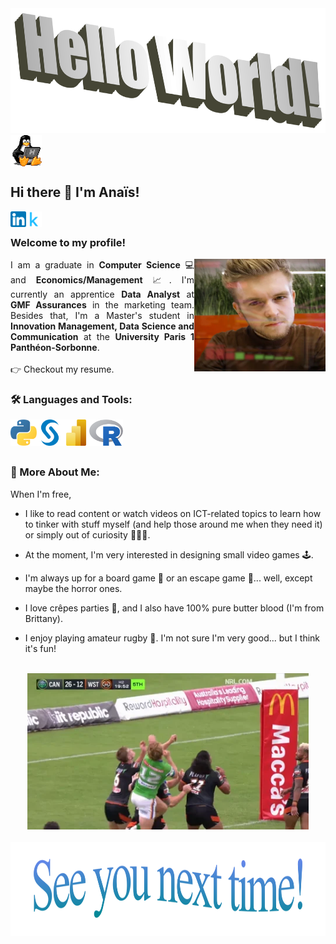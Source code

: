 <div align="center">
<img height="200" width="700" alt="" src="/assets/wordart2.png" />
</div>
<img align="center" height="50" width="50" alt="" src="/assets/tux-linux-penguin.gif" />


## Hi there 👋 I'm Anaïs!
<a href='https://www.linkedin.com/in/anais-deligny/'><img align='left' alt="linkedin" src="/assets/174857.png" height='25px'/></a>
<a href='https://www.kaggle.com/anaisdeligny'><img align='left' alt="linkedin" src="assets/5747675.webp" height='25px'/></a>

<br>

### Welcome to my profile! 

<img align="right" height="180" width="210" alt="" src="/assets/giphy.webp" />

<div align="justify">I am a graduate in <b>Computer Science</b> 💻 and <b>Economics/Management</b> 📈. I'm currently an apprentice <b>Data Analyst</b> at <b>GMF Assurances</b> in the marketing team. Besides that, I'm a Master's student in <b>Innovation Management, Data Science and Communication</b> at the <b>University Paris 1 Panthéon-Sorbonne</b>.</div>
<br>
👉 Checkout my resume.

### 🛠️ Languages and Tools:
<a href="https://www.python.org" target="_blank"><img align="left" alt="Python" height ="42px" src="/assets/226051.webp"></a>
<a href="https://www.sas.com/fr_fr/home.html" target="_blank"><img align="left" alt="SAS" height ="42px" src="/assets/353456.webp"></a>
<a href="https://www.microsoft.com/fr-fr/power-platform/products/power-bi" target="_blank"><img align="left" alt="VSC" height ="42px" src="/assets/678966.png"></a>
<a href="https://cran.rstudio.com/index.html" target="_blank"><img align="left" alt="R" height ="42px" src="/assets/545467.png"></a>


<br>
<br> 
<br>

### 👀 More About Me:

When I'm free,

- I like to read content or watch videos on ICT-related topics to learn how to tinker with stuff myself (and help those around me when they need it) or simply out of curiosity 👨🏻‍💻.

- At the moment, I'm very interested in designing small video games 🕹️.

- I'm always up for a board game 🎲 or an escape game 🔎... well, except maybe the horror ones.

- I love crêpes parties 🥞, and I also have 100% pure butter blood (I'm from Brittany).

- I enjoy playing amateur rugby 🏈. I'm not sure I'm very good... but I think it's fun!
<br>
<div align="center">
<img height="250" width="450" alt="" src="/assets/87465.webp" />
</div>
<br>
<div align="center">
<img height="150" width="1200" alt="" src="/assets/wordart(1).png" />
</div>
<br>



<!--
**adeligny/adeligny** is a ✨ _special_ ✨ repository because its `README.md` (this file) appears on your GitHub profile.

Here are some ideas to get you started:

- 🔭 I’m currently working on ...
- 🌱 I’m currently learning ...
- 👯 I’m looking to collaborate on ...
- 🤔 I’m looking for help with ...
- 💬 Ask me about ...
- 📫 How to reach me: ...
- 😄 Pronouns: ...
- ⚡ Fun fact: ...
-->
